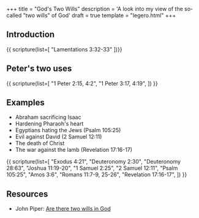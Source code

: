 +++
title = "God's Two Wills"
description = 'A look into my view of the so-called "two wills" of God'
draft = true
template = "legero.html"
+++

## Introduction

{{ scripture(list=[
    "Lamentations 3:32-33"
    ])}}
    
## Peter's two uses

{{ scripture(list=[
    "1 Peter 2:15, 4:2",
    "1 Peter 3:17, 4:19",
    ]) }}

## Examples

* Abraham sacrificing Isaac
* Hardening Pharaoh's heart
* Egyptians hating the Jews (Psalm 105:25)
* Evil against David (2 Samuel 12:11)
* The death of Christ
* The war against the lamb (Revelation 17:16-17)

{{ scripture(list=[
    "Exodus 4:21",
    "Deuteronomy 2:30",
    "Deuteronomy 28:63",
    "Joshua 11:19-20",
    "1 Samuel 2:25",
    "2 Samuel 12:11",
    "Psalm 105:25",
    "Amos 3:6",
    "Romans 11:7-9, 25-26",
    "Revelation 17:16-17",
    ]) }}
    






## Resources

* John Piper: [Are there two wills in God](https://www.desiringgod.org/articles/are-there-two-wills-in-god)

